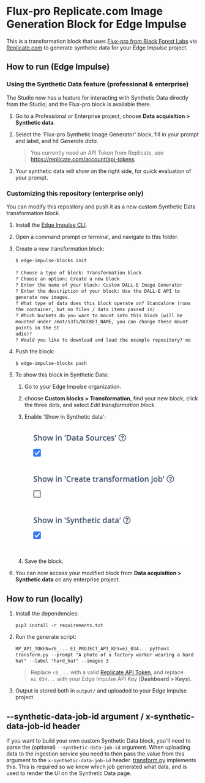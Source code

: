 # Flux-pro Replicate.com Image Generation Block for Edge Impulse

This is a transformation block that uses [Flux-pro from Black Forest Labs](https://blackforestlabs.ai/announcing-black-forest-labs/) via [Replicate.com](https://replicate.com/black-forest-labs/flux-pro) to generate synthetic data for your Edge Impulse project.

## How to run (Edge Impulse)

### Using the Synthetic Data feature (professional & enterprise)

The Studio now has a feature for interacting with Synthetic Data directly from the Studio; and the Flux-pro block is available there.

1. Go to a Professional or Enterprise project, choose **Data acquisition > Synthetic data**.
2. Select the 'Flux-pro Synthetic Image Generator' block, fill in your prompt and label, and hit *Generate data*.

    > You currently need an API Token from Replicate, see https://replicate.com/account/api-tokens

3. Your synthetic data will show on the right side, for quick evaluation of your prompt.

### Customizing this repository (enterprise only)

You can modify this repository and push it as a new custom Synthetic Data transformation block.

1. Install the [Edge Impulse CLI](https://docs.edgeimpulse.com/docs/tools/edge-impulse-cli).
2. Open a command prompt or terminal, and navigate to this folder.
3. Create a new transformation block:

    ```
    $ edge-impulse-blocks init

    ? Choose a type of block: Transformation block
    ? Choose an option: Create a new block
    ? Enter the name of your block: Custom DALL-E Image Generator
    ? Enter the description of your block: Use the DALL-E API to generate new images.
    ? What type of data does this block operate on? Standalone (runs the container, but no files / data items passed in)
    ? Which buckets do you want to mount into this block (will be mounted under /mnt/s3fs/BUCKET_NAME, you can change these mount points in the St
    udio)?
    ? Would you like to download and load the example repository? no
    ```

4. Push the block:

    ```
    $ edge-impulse-blocks push
    ```

5. To show this block in Synthetic Data:
    1. Go to your Edge Impulse organization.
    2. choose **Custom blocks > Transformation**, find your new block, click the three dots, and select *Edit transformation block*.
    3. Enable 'Show in Synthetic data':

        ![Show in synthetic data](images/show-in-synthetic-data.png)

    4. Save the block.

6. You can now access your modified block from **Data acquisition > Synthetic data** on any enterprise project.

## How to run (locally)

1. Install the dependencies:

    ```
    pip3 install -r requirements.txt
    ```

2. Run the generate script:

    ```
    RP_API_TOKEN=r8_... EI_PROJECT_API_KEY=ei_034... python3 transform.py --prompt "A photo of a factory worker wearing a hard hat" --label "hard_hat" --images 3
    ```

    > Replace `r8_...` with a valid [Replicate API Token](https://replicate.com/account/api-tokens), and replace `ei_034...` with your Edge Impulse API Key (**Dashboard > Keys**).

3. Output is stored both in `output/` and uploaded to your Edge Impulse project.

## --synthetic-data-job-id argument / x-synthetic-data-job-id header

If you want to build your own custom Synthetic Data block, you'll need to parse the (optional) `--synthetic-data-job-id` argument. When uploading data to the ingestion service you need to then pass the value from this argument to the `x-synthetic-data-job-id` header. [transform.py](transform.py) implements this. This is required so we know which job generated what data, and is used to render the UI on the Synthetic Data page.
